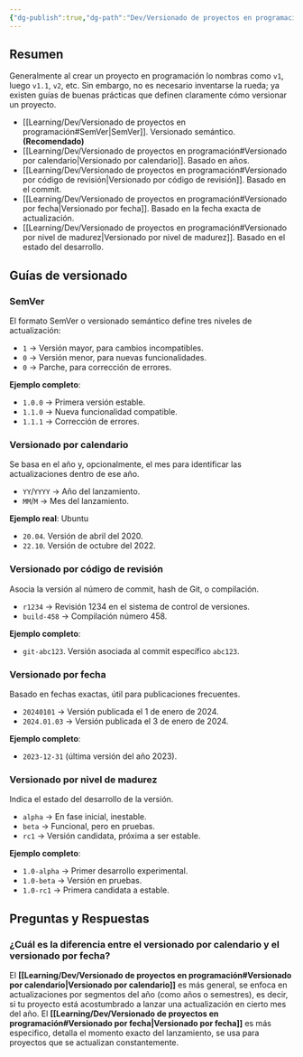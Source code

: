 ```yaml
---
{"dg-publish":true,"dg-path":"Dev/Versionado de proyectos en programación.md","permalink":"/dev/versionado-de-proyectos-en-programacion/","created":"2024-09-21T12:11","updated":"2025-01-03T19:18"}
---
```


## Resumen
Generalmente al crear un proyecto en programación lo nombras como `v1`, luego `v1.1`, `v2`, etc. Sin embargo, no es necesario inventarse la rueda; ya existen guías de buenas prácticas que definen claramente cómo versionar un proyecto.
- [[Learning/Dev/Versionado de proyectos en programación#SemVer\|SemVer]]. Versionado semántico. **(Recomendado)**
- [[Learning/Dev/Versionado de proyectos en programación#Versionado por calendario\|Versionado por calendario]]. Basado en años.
- [[Learning/Dev/Versionado de proyectos en programación#Versionado por código de revisión\|Versionado por código de revisión]]. Basado en el commit.
- [[Learning/Dev/Versionado de proyectos en programación#Versionado por fecha\|Versionado por fecha]]. Basado en la fecha exacta de actualización.
- [[Learning/Dev/Versionado de proyectos en programación#Versionado por nivel de madurez\|Versionado por nivel de madurez]]. Basado en el estado del desarrollo.

## Guías de versionado
### SemVer
El formato SemVer o versionado semántico define tres niveles de actualización:
- `1` → Versión mayor, para cambios incompatibles.
- `0` → Versión menor, para nuevas funcionalidades.
- `0` → Parche, para corrección de errores.

**Ejemplo completo**:
- `1.0.0` → Primera versión estable.
- `1.1.0` → Nueva funcionalidad compatible.
- `1.1.1` → Corrección de errores.

### Versionado por calendario
Se basa en el año y, opcionalmente, el mes para identificar las actualizaciones dentro de ese año.
- `YY`/`YYYY` → Año del lanzamiento.
- `MM`/`M` → Mes del lanzamiento.

**Ejemplo real**: Ubuntu
- `20.04`. Versión de abril del 2020.
- `22.10`. Versión de octubre del 2022.

### Versionado por código de revisión
Asocia la versión al número de commit, hash de Git, o compilación.
- `r1234` → Revisión 1234 en el sistema de control de versiones.
- `build-458` → Compilación número 458.

**Ejemplo completo**:
- `git-abc123`. Versión asociada al commit específico `abc123`.

### Versionado por fecha
Basado en fechas exactas, útil para publicaciones frecuentes.
- `20240101` → Versión publicada el 1 de enero de 2024.
- `2024.01.03` → Versión publicada el 3 de enero de 2024.

**Ejemplo completo**:
- `2023-12-31` (última versión del año 2023).

### Versionado por nivel de madurez
Indica el estado del desarrollo de la versión.
- `alpha` → En fase inicial, inestable.
- `beta` → Funcional, pero en pruebas.
- `rc1` → Versión candidata, próxima a ser estable.

**Ejemplo completo**:
- `1.0-alpha` → Primer desarrollo experimental.
- `1.0-beta` → Versión en pruebas.
- `1.0-rc1` → Primera candidata a estable.

## Preguntas y Respuestas
### ¿Cuál es la diferencia entre el versionado por calendario y el versionado por fecha?
El **[[Learning/Dev/Versionado de proyectos en programación#Versionado por calendario\|Versionado por calendario]]** es más general, se enfoca en actualizaciones por segmentos del año (como años o semestres), es decir, si tu proyecto está acostumbrado a lanzar una actualización en cierto mes del año. El **[[Learning/Dev/Versionado de proyectos en programación#Versionado por fecha\|Versionado por fecha]]** es más especifico, detalla el momento exacto del lanzamiento, se usa para proyectos que se actualizan constantemente.
